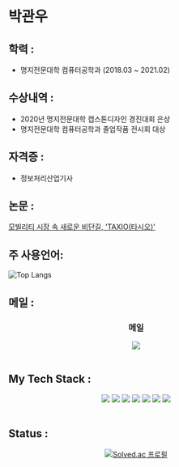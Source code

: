 

# 박관우

## 학력 : 
- 명지전문대학 컴퓨터공학과 (2018.03 ~ 2021.02)

## 수상내역 :
- 2020년 명지전문대학 캡스톤디자인 경진대회 은상
- 명지전문대학 컴퓨터공학과 졸업작품 전시회 대상

## 자격증 : 
- 정보처리산업기사

## 논문 :
<a href="https://www.dbpia.co.kr/journal/articleDetail?nodeId=NODE10532185">모빌리티 시장 속 새로운 비단길, 'TAXIO(타시오)'</a>

## 주 사용언어:
![Top Langs](https://github-readme-stats.vercel.app/api/top-langs/?username=Kwanwoo-park)

## 메일 :
<div align="center">
  <h3>메일</h3>
  <a href="mailto:akakslslzz@naver.com"><img src="https://img.shields.io/badge/Naver-6DB33F?style=for-the-badge&logo=Naver&logoColor=white" /></a>
</div>
</br>
  
## My Tech Stack :
<div align="center">
  <img src="https://img.shields.io/badge/Spring-6DB33F?style=for-the-badge&logo=Spring&logoColor=white" />
  <img src="https://img.shields.io/badge/MySQL-4479A1?style=for-the-badge&logo=MySQL&logoColor=white" />  
  <img src="https://img.shields.io/badge/Android-3DDC84?style=for-the-badge&logo=android&logoColor=white"/>
  <img src="https://img.shields.io/badge/Android Studio-3DDC84?style=for-the-badge&logo=Android Studio&logoColor=white"/>
  <img src="https://img.shields.io/badge/Firebase-FFCA28?style=for-the-badge&logo=firebase&logoColor=black"/>
  <img src="https://img.shields.io/badge/java-007396?style=for-the-badge&logo=java&logoColor=white"/>
  <img src="https://img.shields.io/badge/Python-3776AB?style=for-the-badge&logo=Python&logoColor=white"/>
</div>
</br>


## Status :
<div align="center">

[![Solved.ac 프로필](http://mazassumnida.wtf/api/generate_badge?boj=akakslslzz)](https://solved.ac/akakslslzz)

</div>
</br>
